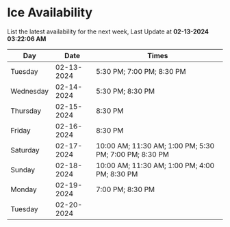 # Ice Availability

List the latest availability for the next week, Last Update at **02-13-2024 03:22:06 AM**

| Day         | Date        | Times       |
| ----------- | ----------- | ----------- |
|Tuesday|02-13-2024|5:30 PM; 7:00 PM; 8:30 PM|
|Wednesday|02-14-2024|5:30 PM; 8:30 PM|
|Thursday|02-15-2024|8:30 PM|
|Friday|02-16-2024|8:30 PM|
|Saturday|02-17-2024|10:00 AM; 11:30 AM; 1:00 PM; 5:30 PM; 7:00 PM; 8:30 PM|
|Sunday|02-18-2024|10:00 AM; 11:30 AM; 1:00 PM; 4:00 PM; 8:30 PM|
|Monday|02-19-2024|7:00 PM; 8:30 PM|
|Tuesday|02-20-2024||
